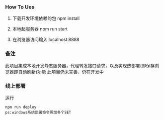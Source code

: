 ### How To Ues

1. 下载开发环境依赖的包 npm install

2. 本地起服务器 npm run start

3. 在浏览器访问输入 localhost:8888


### 备注

此项目集成本地开发静态服务器，代理转发接口请求，以及实现热部署(即保存浏览器即自动刷新)功能
此项目仍未完善，仍在开发中

### 线上部署

运行

```
npm run deploy
ps:windows系统部署命令需加多个SET

```